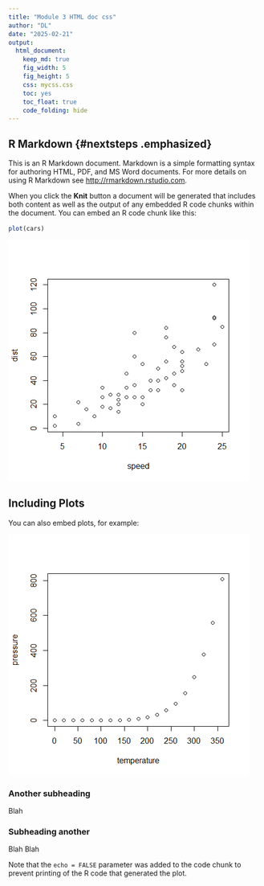 ```yaml
---
title: "Module 3 HTML doc css"
author: "DL"
date: "2025-02-21"
output: 
  html_document:
    keep_md: true
    fig_width: 5
    fig_height: 5
    css: mycss.css
    toc: yes
    toc_float: true
    code_folding: hide
---
```




## R Markdown {#nextsteps .emphasized}

This is an R Markdown document. Markdown is a simple formatting syntax for authoring HTML, PDF, and MS Word documents. For more details on using R Markdown see <http://rmarkdown.rstudio.com>.

When you click the **Knit** button a document will be generated that includes both content as well as the output of any embedded R code chunks within the document. You can embed an R code chunk like this:


``` r
plot(cars)
```

![](mod3_css_files/figure-html/cars-1.png)<!-- -->

## Including Plots

You can also embed plots, for example:

![](mod3_css_files/figure-html/pressure-1.png)<!-- -->


### Another subheading
Blah
 
### Subheading another 
Blah Blah


Note that the `echo = FALSE` parameter was added to the code chunk to prevent printing of the R code that generated the plot.
